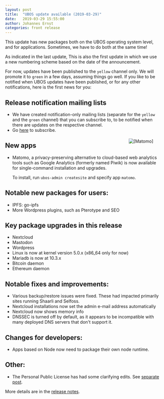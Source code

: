 ```yaml
---
layout: post
title:  "UBOS update available (2019-03-29)"
date:   2019-03-29 15:55:00
author: Johannes Ernst
categories: front release
---
```


This update has new packages both on the UBOS operating system level, and for applications.
Sometimes, we have to do both at the same time!

As indicated in the last update, This is also the first update in which we use a new numbering
scheme based on the date of the announcement.

For now, updates have been published to the `yellow` channel only. We will promote it
to `green` in a few days, assuming things go well. If you like to be notified when UBOS
updates have been published, or for any other notifications, here is the first news for you:

## Release notification mailing lists

* We have created notification-only mailing lists (separate for the `yellow` and the
  `green` channel) that you can subscribe to, to be notified when there are updates
  on the respective channel.
* Go [here](https://indiecomputing.hosted.phplist.com/lists/?p=subscribe&id=4) to
  subscribe.

<a href="https://matomo.org/"><img src="/images/matomo-144x144.png"    alt="[Matomo]"    style="float: right; margin: 5px 20px"></a>
## New apps

* Matomo, a privacy-preserving alternative to cloud-based web analytics tools such
  as Google Analytics (formerly named Piwik) is now available for single-command
  installation and upgrades.

  To install, run ``ubos-admin createsite`` and specify app ``matomo``.

## Notable new packages for users:

* IPFS: go-ipfs
* More Wordpress plugins, such as Pterotype and SEO

## Key package upgrades in this release

* Nextcloud
* Mastodon
* Wordpress
* Linux is now at kernel version 5.0.x (x86_64 only for now)
* Mariadb is now at 10.3.x
* Bitcoin daemon
* Ethereum daemon

## Notable fixes and improvements:

* Various backup/restore issues were fixed. These had impacted primarily sites running
  Shaarli and Selfoss.
* Nextcloud installations now set the admin e-mail address automatically
* Nextcloud now shows memory info
* DNSSEC is turned off by default, as it appears to be incompatible with many deployed
  DNS servers that don't support it.

## Changes for developers:

* Apps based on Node now need to package their own node runtime.

## Other:

* The Personal Public License has had some clarifying edits. See
  [separate post](/blog/2019/03/29/license-update.html).

More details are in the
[release notes](/docs-yellow/releases/2019-03-29/release-notes/index.html).

